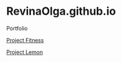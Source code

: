 

# RevinaOlga.github.io
Portfolio

[Project Fitness](https://revinaolga.github.io/Project_Fitness/index.html "web site")

[Project Lemon](https://revinaolga.github.io/Project_Lemon/index.html "web site")
